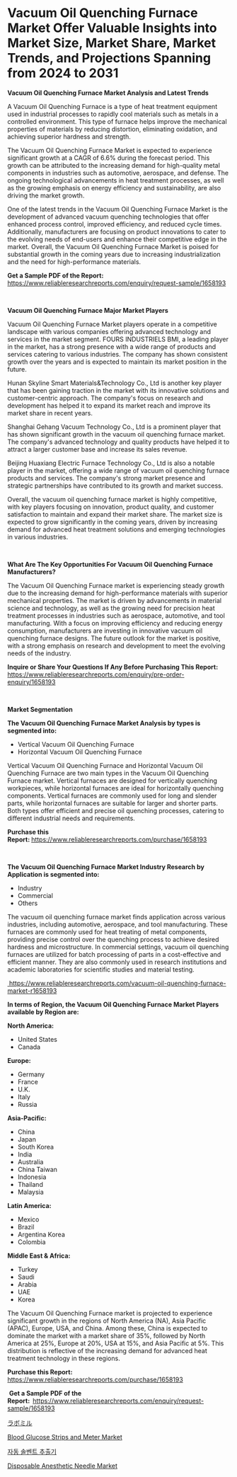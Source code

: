 <p><h1>Vacuum Oil Quenching Furnace Market Offer Valuable Insights into Market Size, Market Share, Market Trends, and Projections Spanning from 2024 to 2031</h1></p><p><strong>Vacuum Oil Quenching Furnace Market Analysis and Latest Trends</strong></p>
<p><p>A Vacuum Oil Quenching Furnace is a type of heat treatment equipment used in industrial processes to rapidly cool materials such as metals in a controlled environment. This type of furnace helps improve the mechanical properties of materials by reducing distortion, eliminating oxidation, and achieving superior hardness and strength.</p><p>The Vacuum Oil Quenching Furnace Market is expected to experience significant growth at a CAGR of 6.6% during the forecast period. This growth can be attributed to the increasing demand for high-quality metal components in industries such as automotive, aerospace, and defense. The ongoing technological advancements in heat treatment processes, as well as the growing emphasis on energy efficiency and sustainability, are also driving the market growth.</p><p>One of the latest trends in the Vacuum Oil Quenching Furnace Market is the development of advanced vacuum quenching technologies that offer enhanced process control, improved efficiency, and reduced cycle times. Additionally, manufacturers are focusing on product innovations to cater to the evolving needs of end-users and enhance their competitive edge in the market. Overall, the Vacuum Oil Quenching Furnace Market is poised for substantial growth in the coming years due to increasing industrialization and the need for high-performance materials.</p></p>
<p><strong>Get a Sample PDF of the Report:&nbsp;</strong> <a href="https://www.reliableresearchreports.com/enquiry/request-sample/1658193">https://www.reliableresearchreports.com/enquiry/request-sample/1658193</a></p>
<p>&nbsp;</p>
<p><strong>Vacuum Oil Quenching Furnace Major Market Players</strong></p>
<p><p>Vacuum Oil Quenching Furnace Market players operate in a competitive landscape with various companies offering advanced technology and services in the market segment. FOURS INDUSTRIELS BMI, a leading player in the market, has a strong presence with a wide range of products and services catering to various industries. The company has shown consistent growth over the years and is expected to maintain its market position in the future.</p><p>Hunan Skyline Smart Materials&Technology Co., Ltd is another key player that has been gaining traction in the market with its innovative solutions and customer-centric approach. The company's focus on research and development has helped it to expand its market reach and improve its market share in recent years.</p><p>Shanghai Gehang Vacuum Technology Co., Ltd is a prominent player that has shown significant growth in the vacuum oil quenching furnace market. The company's advanced technology and quality products have helped it to attract a larger customer base and increase its sales revenue.</p><p>Beijing Huaxiang Electric Furnace Technology Co., Ltd is also a notable player in the market, offering a wide range of vacuum oil quenching furnace products and services. The company's strong market presence and strategic partnerships have contributed to its growth and market success.</p><p>Overall, the vacuum oil quenching furnace market is highly competitive, with key players focusing on innovation, product quality, and customer satisfaction to maintain and expand their market share. The market size is expected to grow significantly in the coming years, driven by increasing demand for advanced heat treatment solutions and emerging technologies in various industries.</p></p>
<p>&nbsp;</p>
<p><strong>What Are The Key Opportunities For Vacuum Oil Quenching Furnace Manufacturers?</strong></p>
<p><p>The Vacuum Oil Quenching Furnace market is experiencing steady growth due to the increasing demand for high-performance materials with superior mechanical properties. The market is driven by advancements in material science and technology, as well as the growing need for precision heat treatment processes in industries such as aerospace, automotive, and tool manufacturing. With a focus on improving efficiency and reducing energy consumption, manufacturers are investing in innovative vacuum oil quenching furnace designs. The future outlook for the market is positive, with a strong emphasis on research and development to meet the evolving needs of the industry.</p></p>
<p><strong>Inquire or Share Your Questions If Any Before Purchasing This Report:</strong> <a href="https://www.reliableresearchreports.com/enquiry/pre-order-enquiry/1658193">https://www.reliableresearchreports.com/enquiry/pre-order-enquiry/1658193</a></p>
<p>&nbsp;</p>
<p><strong>Market Segmentation</strong></p>
<p><strong>The Vacuum Oil Quenching Furnace Market Analysis by types is segmented into:</strong></p>
<p><ul><li>Vertical Vacuum Oil Quenching Furnace</li><li>Horizontal Vacuum Oil Quenching Furnace</li></ul></p>
<p><p>Vertical Vacuum Oil Quenching Furnace and Horizontal Vacuum Oil Quenching Furnace are two main types in the Vacuum Oil Quenching Furnace market. Vertical furnaces are designed for vertically quenching workpieces, while horizontal furnaces are ideal for horizontally quenching components. Vertical furnaces are commonly used for long and slender parts, while horizontal furnaces are suitable for larger and shorter parts. Both types offer efficient and precise oil quenching processes, catering to different industrial needs and requirements.</p></p>
<p><strong>Purchase this Report:&nbsp;</strong><a href="https://www.reliableresearchreports.com/purchase/1658193">https://www.reliableresearchreports.com/purchase/1658193</a></p>
<p>&nbsp;</p>
<p><strong>The Vacuum Oil Quenching Furnace Market Industry Research by Application is segmented into:</strong></p>
<p><ul><li>Industry</li><li>Commercial</li><li>Others</li></ul></p>
<p><p>The vacuum oil quenching furnace market finds application across various industries, including automotive, aerospace, and tool manufacturing. These furnaces are commonly used for heat treating of metal components, providing precise control over the quenching process to achieve desired hardness and microstructure. In commercial settings, vacuum oil quenching furnaces are utilized for batch processing of parts in a cost-effective and efficient manner. They are also commonly used in research institutions and academic laboratories for scientific studies and material testing.</p></p>
<p><a href="https://www.reliableresearchreports.com/vacuum-oil-quenching-furnace-market-r1658193">&nbsp;https://www.reliableresearchreports.com/vacuum-oil-quenching-furnace-market-r1658193</a></p>
<p><strong>In terms of Region, the Vacuum Oil Quenching Furnace Market Players available by Region are:</strong></p>
<p>
    <p> <strong> North America: </strong>
        <ul>
            <li>United States</li>
            <li>Canada</li>
        </ul>
        </p> 
    <p> <strong> Europe: </strong>
        <ul>
            <li>Germany</li>
            <li>France</li>
            <li>U.K.</li>
            <li>Italy</li>
            <li>Russia</li>
        </ul>
        </p> 
    <p> <strong> Asia-Pacific: </strong>
        <ul>
            <li>China</li>
            <li>Japan</li>
            <li>South Korea</li>
            <li>India</li>
            <li>Australia</li>
            <li>China Taiwan</li>
            <li>Indonesia</li>
            <li>Thailand</li>
            <li>Malaysia</li>
        </ul>
        </p> 
    <p> <strong> Latin America: </strong>
        <ul>
            <li>Mexico</li>
            <li>Brazil</li>
            <li>Argentina Korea</li>
            <li>Colombia</li>
        </ul>
        </p> 
    <p> <strong> Middle East & Africa: </strong>
        <ul>
            <li>Turkey</li>
            <li>Saudi</li>
            <li>Arabia</li>
            <li>UAE</li>
            <li>Korea</li>
        </ul>
    </p>
    </p>
<p><p>The Vacuum Oil Quenching Furnace market is projected to experience significant growth in the regions of North America (NA), Asia Pacific (APAC), Europe, USA, and China. Among these, China is expected to dominate the market with a market share of 35%, followed by North America at 25%, Europe at 20%, USA at 15%, and Asia Pacific at 5%. This distribution is reflective of the increasing demand for advanced heat treatment technology in these regions.</p></p>
<p><strong>Purchase this Report: </strong><a href="https://www.reliableresearchreports.com/purchase/1658193">https://www.reliableresearchreports.com/purchase/1658193</a></p>
<p>&nbsp;<strong>Get a Sample PDF of the Report:&nbsp;&nbsp;</strong><a href="https://www.reliableresearchreports.com/enquiry/request-sample/1658193">https://www.reliableresearchreports.com/enquiry/request-sample/1658193</a></p>
<p><strong></strong></p>
<p><p><a href="https://medium.com/@trevawiszk20231/%E7%A0%94%E7%A9%B6%E3%83%AC%E3%83%9D%E3%83%BC%E3%83%88%E3%82%92%E8%A1%A8%E7%A4%BA%E3%81%97%E3%81%BE%E3%81%99-%E3%81%9D%E3%81%AE%E6%AD%B4%E5%8F%B2%E3%81%A82031%E5%B9%B4%E3%81%BE%E3%81%A7%E3%81%AE%E4%BA%88%E6%B8%AC%E3%81%AB%E3%81%A4%E3%81%84%E3%81%A6%E3%81%AF-%E7%A0%94%E7%A9%B6%E6%89%80%E3%83%9F%E3%83%AB%E5%B8%82%E5%A0%B4%E3%81%AE%E3%83%9E%E3%83%BC%E3%82%B1%E3%83%83%E3%83%88%E8%AA%BF%E6%9F%BB%E3%83%AC%E3%83%9D%E3%83%BC%E3%83%88%E3%82%92%E3%81%94%E8%A6%A7%E3%81%8F%E3%81%A0%E3%81%95%E3%81%84-77a68ce92568">ラボミル</a></p><p><a href="https://www.linkedin.com/pulse/blood-glucose-strips-meter-market-key-successful-business-88z0e?trackingId=vBJYvLiK3GyaQ%2BwMOzWIOQ%3D%3D">Blood Glucose Strips and Meter Market</a></p><p><a href="https://github.com/laholand/Market-Research-Report-List-3/blob/main/495133125578.md">자동 솔벤트 추출기</a></p><p><a href="https://www.linkedin.com/pulse/disposable-anesthetic-needle-market-insights-cagr-trends-growth-exboe?trackingId=qis05XLCeLl7PTtYjktwBA%3D%3D">Disposable Anesthetic Needle Market</a></p></p>